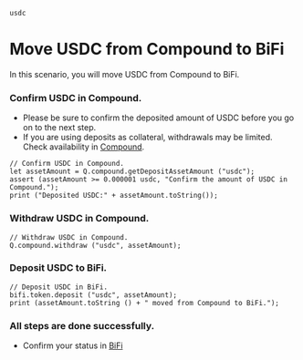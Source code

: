 ```meta-Currency
usdc
```

# Move USDC from Compound to BiFi

In this scenario, you will move USDC from Compound to BiFi.

### Confirm USDC in Compound.

- Please be sure to confirm the deposited amount of USDC before you go on to the next step.
- If you are using deposits as collateral, withdrawals may be limited. Check availability in [Compound](https://app.compound.finance/).

```output-Dynamic
// Confirm USDC in Compound.
let assetAmount = Q.compound.getDepositAssetAmount ("usdc");
assert (assetAmount >= 0.000001 usdc, "Confirm the amount of USDC in Compound.");
print ("Deposited USDC:" + assetAmount.toString());
```

### Withdraw USDC in Compound.

```taster
// Withdraw USDC in Compound.
Q.compound.withdraw ("usdc", assetAmount);
```

### Deposit USDC to BiFi.

```taster
// Deposit USDC in BiFi.
bifi.token.deposit ("usdc", assetAmount);
print (assetAmount.toString () + " moved from Compound to BiFi.");
```

### All steps are done successfully.

- Confirm your status in [BiFi](https://app.bifi.finance/lend?chainid=mainnet)
